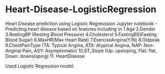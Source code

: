 # Heart-Disease-LogisticRegression
Heart Disease prediction using Logistic Regresssion
Jupyter notebook - Predicting heart disease based on features including \n 
1.Age
2.Gender
3.RestingBP (Resting Blood Pressure)
4.Cholesterol
5.FastingBS(Fasting Blood Sugar)
6.MaxHR(Max Heart Rate)
7.ExerciseAngina(Y/N)
8.Oldpeak
9.ChestPainType (TA: Typical Angina, ATA: Atypical Angina, NAP: Non-Anginal Pain, ASY: Asymptomatic)
10.ST_Slope (Up: upsloping, Flat: flat, Down: downsloping)
11. HeartDisease

Used Logistic Regression model.
